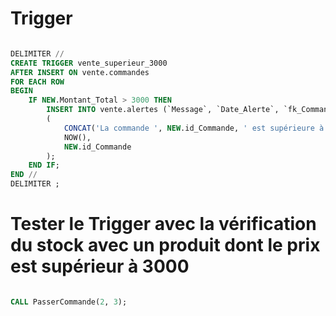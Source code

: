# Trigger

```sql

DELIMITER //
CREATE TRIGGER vente_superieur_3000
AFTER INSERT ON vente.commandes
FOR EACH ROW
BEGIN
    IF NEW.Montant_Total > 3000 THEN
        INSERT INTO vente.alertes (`Message`, `Date_Alerte`, `fk_Commande`) VALUES
        (
            CONCAT('La commande ', NEW.id_Commande, ' est supérieure à 3000€.'), 
            NOW(), 
            NEW.id_Commande
        );
    END IF;
END //
DELIMITER ;

```

# Tester le Trigger avec la vérification du stock avec un produit dont le prix est supérieur à 3000

```sql

CALL PasserCommande(2, 3);

```